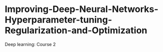 # Improving-Deep-Neural-Networks-Hyperparameter-tuning-Regularization-and-Optimization
Deep learning: Course 2
